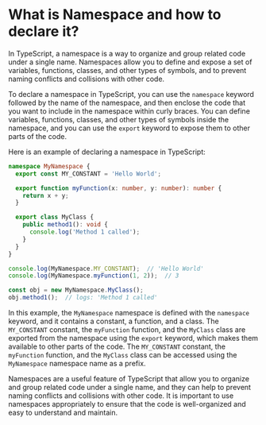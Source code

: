 # What is Namespace and how to declare it?

In TypeScript, a namespace is a way to organize and group related code under a single name. Namespaces allow you to define and expose a set of variables, functions, classes, and other types of symbols, and to prevent naming conflicts and collisions with other code.

To declare a namespace in TypeScript, you can use the `namespace` keyword followed by the name of the namespace, and then enclose the code that you want to include in the namespace within curly braces. You can define variables, functions, classes, and other types of symbols inside the namespace, and you can use the `export` keyword to expose them to other parts of the code.

Here is an example of declaring a namespace in TypeScript:
```ts
namespace MyNamespace {
  export const MY_CONSTANT = 'Hello World';

  export function myFunction(x: number, y: number): number {
    return x + y;
  }

  export class MyClass {
    public method1(): void {
      console.log('Method 1 called');
    }
  }
}

console.log(MyNamespace.MY_CONSTANT);  // 'Hello World'
console.log(MyNamespace.myFunction(1, 2));  // 3

const obj = new MyNamespace.MyClass();
obj.method1();  // logs: 'Method 1 called'
```

In this example, the `MyNamespace` namespace is defined with the `namespace` keyword, and it contains a constant, a function, and a class. The `MY_CONSTANT` constant, the `myFunction` function, and the `MyClass` class are exported from the namespace using the `export` keyword, which makes them available to other parts of the code. The `MY_CONSTANT` constant, the `myFunction` function, and the `MyClass` class can be accessed using the `MyNamespace` namespace name as a prefix.

Namespaces are a useful feature of TypeScript that allow you to organize and group related code under a single name, and they can help to prevent naming conflicts and collisions with other code. It is important to use namespaces appropriately to ensure that the code is well-organized and easy to understand and maintain.
